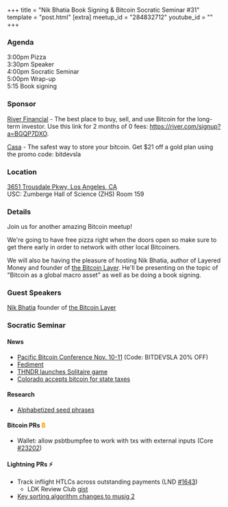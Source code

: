 +++
title = "Nik Bhatia Book Signing & Bitcoin Socratic Seminar #31"
template = "post.html"
[extra]
meetup_id = "284832712"
youtube_id = ""
+++

### Agenda

3:00pm Pizza  
3:30pm Speaker  
4:00pm Socratic Seminar  
5:00pm Wrap-up  
5:15 Book signing  

### Sponsor

[River Financial](https://river.com/) - The best place to buy, sell, and use Bitcoin for the
long-term investor. Use this link for 2 months of 0 fees: <https://river.com/signup?a=BGQP7DXO>.

[Casa](https://app.keys.casa/subscribe/gold) - The safest way to store your bitcoin. Get $21 off a
gold plan using the promo code: bitdevsla

### Location
[3651 Trousdale Pkwy, Los Angeles, CA](https://www.google.com/maps/place/Zumberge+Hall+of+Science,+Los+Angeles,+CA+90089/data=!4m2!3m1!1s0x80c2c7e3226d0b4b:0x36c9d905d2a9e295?sa=X&ved=2ahUKEwioiMqxwKT6AhWiKkQIHTgnA20Q8gF6BAhaEAE)  
USC: Zumberge Hall of Science (ZHS) Room 159


### Details

Join us for another amazing Bitcoin meetup!

We're going to have free pizza right when the doors open so make sure to get there early in order to network with other local Bitcoiners.

We will also be having the pleasure of hosting Nik Bhatia, author of Layered Money and founder of [the Bitcoin Layer]. He'll be presenting on the topic of "Bitcoin as a global macro asset" as well as be doing a book signing.

### Guest Speakers

[Nik Bhatia] founder of [the Bitcoin Layer]

[Nik Bhatia]:https://twitter.com/timevalueofbtc
[the Bitcoin Layer]: https://thebitcoinlayer.com/

### Socratic Seminar

#### News

- [Pacific Bitcoin Conference Nov. 10-11](https://www.pacificbitcoin.la/) (Code: BITDEVSLA 20% OFF)
- [Fediment ](https://www.coindesk.com/tech/2022/07/19/fedi-to-build-privacy-focused-bitcoin-mobile-app-on-fedimint-protocol/)
- [THNDR launches Solitaire game](https://twitter.com/THNDRGAMES/status/1571876855443079168)
- [Colorado accepts bitcoin for state taxes](https://denvergazette.com/news/business/colorado-accepts-cryptocurrency-for-tax-payments-polis-announces-at-startup-week-kickoff/article_3dec5520-387a-11ed-b9a1-aff818ced301.html)


#### Research

- [Alphabetized seed phrases](https://gist.github.com/arik-so/09b7d3567562b60fff43974020c33eb5)

#### Bitcoin PRs <font color="#FF9900">₿</font>

- Wallet: allow psbtbumpfee to work with txs with external inputs (Core [#23202](https://github.com/bitcoin/bitcoin/pull/23202))

#### Lightning PRs ⚡ 

- Track inflight HTLCs across outstanding payments (LND [#1643](https://github.com/lightningdevkit/rust-lightning/pull/1643))
	- LDK Review Club [gist](https://gist.github.com/dunxen/c7f1f8c07da1b9c8a9152cada9075807)
- [Key sorting algorithm changes to musig 2](https://github.com/jonasnick/bips/blob/musig2/bip-musig2.mediawiki)
